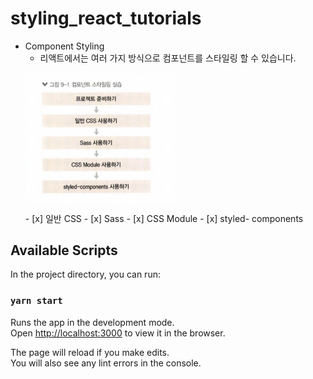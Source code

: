 # styling_react_tutorials
- Component Styling
    - 리액트에서는 여러 가지 방식으로 컴포넌트를 스타일링 할 수 있습니다.
    <p>
    <img src="./public/styling.png" width="50%" align="center" >
    </p>
    - [x] 일반 CSS
    - [x] Sass
    - [x] CSS Module
    - [x] styled- components
    

## Available Scripts

In the project directory, you can run:

### `yarn start`

Runs the app in the development mode.\
Open [http://localhost:3000](http://localhost:3000) to view it in the browser.

The page will reload if you make edits.\
You will also see any lint errors in the console.
